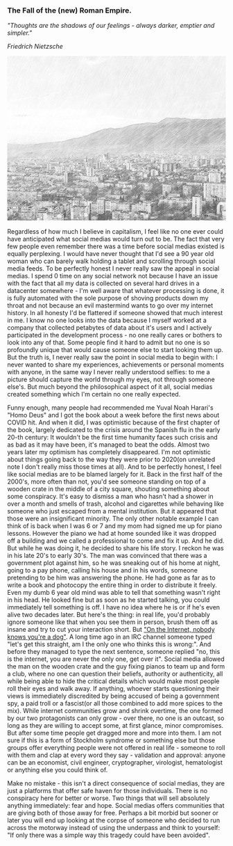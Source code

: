 ### The Fall of the (new) Roman Empire.

*"Thoughts are the shadows of our feelings - always darker, emptier and simpler."*

*Friedrich Nietzsche*

![hmm](/static/images/hmm.jpg)

Regardless of how much I believe in capitalism, I feel like no one ever could have anticipated what social medias would turn out to be. The fact that very few people even remember there was a time before social medias existed is equally perplexing. I would have never thought that I'd see a 90 year old woman who can barely walk holding a tablet and scrolling through social media feeds. To be perfectly honest I never really saw the appeal in social medias. I spend 0 time on any social network not because I have an issue with the fact that all my data is collected on several hard drives in a datacenter somewhere - I'm well aware that whatever processing is done, it is fully automated with the sole purpose of shoving products down my throat and not because an evil mastermind wants to go over my internet history. In all honesty I'd be flattered if someone showed that much interest in me. I know no one looks into the data because I myself worked at a company that collected petabytes of data about it's users and I actively participated in the development process - no one really cares or bothers to look into any of that. Some people find it hard to admit but no one is so profoundly unique that would cause someone else to start looking them up. But the truth is, I never really saw the point in social media to begin with: I never wanted to share my experiences, achievements or personal moments with anyone, in the same way I never really understood selfies: to me a picture should capture the world through my eyes, not through someone else's. But much beyond the philosophical aspect of it all, social medias created something which I'm certain no one really expected.

Funny enough, many people had recommended me Yuval Noah Harari's "Homo Deus" and I got the book about a week before the first news about COVID hit. And when it did, I was optimistic because of the first chapter of the book, largely dedicated to the crisis around the Spanish flu in the early 20-th century: It wouldn't be the first time humanity faces such crisis and as bad as it may have been, it's managed to beat the odds. Almost two years later my optimism has completely disappeared. I'm not optimistic about things going back to the way they were prior to 2020(on unrelated note I don't really miss those times at all). And to be perfectly honest, I feel like social medias are to be blamed largely for it. Back in the first half of the 2000's, more often than not, you'd see someone standing on top of a wooden crate in the middle of a city square, shouting something about some conspiracy. It's easy to dismiss a man who hasn't had a shower in over a month and smells of trash, alcohol and cigarettes while behaving like someone who just escaped from a mental institution. But it appeared that those were an insignificant minority. The only other notable example I can think of is back when I was 6 or 7 and my mom had signed me up for piano lessons. However the piano we had at home sounded like it was dropped off a building and we called a professional to come and fix it up. And he did. But while he was doing it, he decided to share his life story. I reckon he was in his late 20's to early 30's. The man was convinced that there was a government plot against him, so he was sneaking out of his home at night, going to a pay phone, calling his house and in his words, someone pretending to be him was answering the phone. He had gone as far as to write a book and photocopy the entire thing in order to distribute it freely. Even my dumb 6 year old mind was able to tell that something wasn't right in his head. He looked fine but as soon as he started talking, you could immediately tell something is off. I have no idea where he is or if he's even alive two decades later. But here's the thing: in real life, you'd probably ignore someone like that when you see them in person, brush them off as insane and try to cut your interaction short. But ["On the Internet, nobody knows you're a dog"](https://en.wikipedia.org/wiki/On_the_Internet,_nobody_knows_you%27re_a_dog). A long time ago in an IRC channel someone typed "let's get this straight, am I the only one who thinks this is wrong:". And before they managed to type the next sentence, someone replied "no, this is the internet, you are never the only one, get over it". Social media allowed the man on the wooden crate and the guy fixing pianos to team up and form a club, where no one can question their beliefs, authority or authenticity, all while being able to hide the critical details which would make most people roll their eyes and walk away. If anything, whoever starts questioning their views is immediately discredited by being accused of being a government spy, a paid troll or a fascist(or all those combined to add more spices to the mix). While internet communities grow and shrink overtime, the one formed by our two protagonists can only grow - over there, no one is an outcast, so long as they are willing to accept some, at first glance, minor compromises. But after some time people get dragged more and more into them. I am not sure if this is a form of Stockholm syndrome or something else but those groups offer everything people were not offered in real life - someone to roll with them and clap at every word they say - validation and approval: anyone can be an economist, civil engineer, cryptographer, virologist, hematologist or anything else you could think of.

Make no mistake - this isn't a direct consequence of social medias, they are just a platforms that offer safe haven for those individuals. There is no conspiracy here for better or worse. Two things that will sell absolutely anything immediately: fear and hope. Social medias offers communities that are giving both of those away for free. Perhaps a bit morbid but sooner or later you will end up looking at the corpse of someone who decided to run across the motorway instead of using the underpass and think to yourself: "If only there was a simple way this tragedy could have been avoided".
